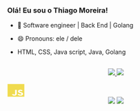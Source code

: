 ### Olá! Eu sou o Thiago Moreira!

- 🌱 Software engineer | Back End | Golang
- 😄 Pronouns: ele / dele
- HTML, CSS, Java script, Java, Golang



  
  ##
<div align="center">
  <a href="https://github.com/t-moreira1982" />
  <img height="180em" src="https://github-readme-status-vercel.app/api?username=t-moreira1982&show_icons=true&theme=dracula&include_all_commits=true&count_private=true"/>
  <img height="180em" src="https://github-readme-status-vercel.app/api/top-langs?username=t-moreira1982&layout=compact&langs_count=7&theme=dracula"/>
</div>

<div style="display"; inline="block"><br />
  <img align="center" alt="JS" height="30" width="40" src="https://raw.githubusercontent.com/devicons/devicon/master/icons/javascript/javascript-plain.svg" />
</div>
  
<div align="center"> 
  <a href = "mailto:th.moreira1982@gmail.com"><img src="https://img.shields.io/badge/-Gmail-%23333?style=for-the-badge&logo=gmail&logoColor=white" target="_blank"></a>
  <a href="https://www.https://www.linkedin.com/in/thiago-moreira-3108/" target="_blank"><img src="https://img.shields.io/badge/-LinkedIn-%230077B5?style=for-the-badge&logo=linkedin&logoColor=white" target="_blank"></a> 
</div>
